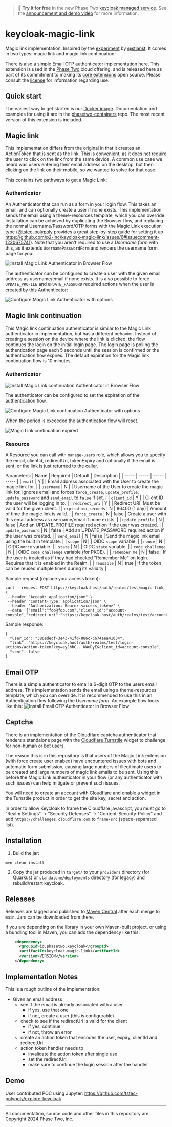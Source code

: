 > :rocket: **Try it for free** in the new Phase Two [keycloak managed service](https://phasetwo.io/?utm_source=github&utm_medium=readme&utm_campaign=keycloak-magic-link). See the [announcement and demo video](https://phasetwo.io/blog/self-service/) for more information.

# keycloak-magic-link

Magic link implementation. Inspired by the [experiment](https://github.com/stianst/keycloak-experimental/tree/main/magic-link) by [@stianst](https://github.com/stianst).
It comes in two types: magic link and magic link continuation;

There is also a simple Email OTP authenticator implementation here.
This extension is used in the [Phase Two](https://phasetwo.io) cloud offering, and is released here as part of its commitment to making its [core extensions](https://phasetwo.io/docs/introduction/open-source) open source. Please consult the [license](COPYING) for information regarding use.

## Quick start

The easiest way to get started is our [Docker image](https://quay.io/repository/phasetwo/phasetwo-keycloak?tab=tags). Documentation and examples for using it are in the [phasetwo-containers](https://github.com/p2-inc/phasetwo-containers) repo. The most recent version of this extension is included.

## Magic link

This implementation differs from the original in that it creates an ActionToken that is sent as the link. This is convenient, as it does not require the user to click on the link from the same device. A common use case we heard was users entering their email address on the desktop, but then clicking on the link on their mobile, so we wanted to solve for that case.

This contains two pathways to get a Magic Link:

### Authenticator

An Authenticator that can run as a form in your login flow. This takes an email, and can optionally create a user if none exists. This implementation sends the email using a theme-resources template, which you can override. Installation can be achieved by duplicating the Browser flow, and replacing the normal Username/Password/OTP forms with the Magic Link execution type ([@tstec-polypoly](https://github.com/tstec-polypoly) provides a great step-by-step guide for setting it up https://github.com/p2-inc/keycloak-magic-link/issues/6#issuecomment-1230675741). Note that you aren't required to use a _Username form_ with this, as it extends `UsernamePasswordForm` and renders the username form page for you:

![Install Magic Link Authenticator in Browser Flow](docs/assets/magic-link-authenticator.png)

The authenticator can be configured to create a user with the given email address as username/email if none exists. It is also possible to force `UPDATE_PROFILE` and `UPDATE_PASSWORD` required actions when the user is created by this Authenticator:

![Configure Magic Link Authenticator with options](docs/assets/magic-link-config.png)

## Magic link continuation

This Magic link continuation authenticator is similar to the Magic Link authenticator in implementation, but has a different behavior. Instead of creating a session on the device where the link is clicked, the flow continues the login on the initial login page. The login page is polling the authentication page each 5 seconds until the session is confirmed or the authentication flow expires. The default expiration for the Magic link continuation flow is 10 minutes.

### Authenticator

![Install Magic Link continuation Authenticator in Browser Flow](docs/assets/magic-link-continuation-authenticator.png)

The authenticator can be configured to set the expiration of the authentication flow.

![Configure Magic Link continuation Authenticator with options](docs/assets/magic-link-continuation-config.png)

When the period is exceeded the authentication flow will reset.

![Magic Link continuation expired](docs/assets/magic-link-continuation-expiration.png)

### Resource

A Resource you can call with `manage-users` role, which allows you to specify the email, clientId, redirectUri, tokenExpiry and optionally if the email is sent, or the link is just returned to the caller.

Parameters:
| Name | Required | Default | Description |
| ----- | ----- | ----- | ----- |
| `email` | Y | | Email address associated with the User to create the magic link for. |
| `username` | N | | Username of the User to create the magic link for. Ignores email and forces `force_create`, `update_profile`, `update_password` and `send_email` to `false` if set. |
| `client_id` | Y | | Client ID the user will be logging in to. |
| `redirect_uri` | Y | | Redirect URI. Must be valid for the given client. |
| `expiration_seconds` | N | 86400 (1 day) | Amount of time the magic link is valid. |
| `force_create` | N | false | Create a user with this email address as username/email if none exists. |
| `update_profile` | N | false | Add an UPDATE_PROFILE required action if the user was created. |
| `update_password` | N | false | Add an UPDATE_PASSWORD required action if the user was created. |
| `send_email` | N | false | Send the magic link email using the built in template. |
| `scope` | N | | OIDC `scope` variable. |
| `nonce` | N | | OIDC `nonce` variable. |
| `state` | N | | OIDC `state` variable. |
| `code_challenge` | N | | OIDC `code_challenge` variable (for PKCE). |
| `remember_me` | N | false | If the user is treated as if they had checked "Remember Me" on login. Requires that it is enabled in the Realm. |
| `reusable` | N | true | If the token can be reused multiple times during its validity |

Sample request (replace your access token):

```
curl --request POST https://keycloak.host/auth/realms/test/magic-link \
 --header "Accept: application/json" \
 --header "Content-Type: application/json" \
 --header "Authorization: Bearer <access_token>" \
 --data '{"email":"foo@foo.com","client_id":"account-console","redirect_uri":"https://keycloak.host/auth/realms/test/account/","expiration_seconds":3600,"force_create":true,"update_profile":true,"update_password":true,"send_email":false}'
```

Sample response:

```
{
  "user_id": "386edecf-3e43-41fd-886c-c674eea41034",
  "link": "https://keycloak.host/auth/realms/test/login-actions/action-token?key=eyJhbG...KWuDyE&client_id=account-console",
  "sent": false
}
```

## Email OTP

There is a simple authenticator to email a 6-digit OTP to the users email address. This implementation sends the email using a theme-resources template, which you can override. It is recommended to use this in an Authentication flow following the _Username form_. An example flow looks like this:
![Install Email OTP Authenticator in Browser Flow](docs/assets/email-otp-authenticator.png)

## Captcha

There is an implementation of the Cloudflare captcha authenticator that renders a standalone page with the [Cloudflare Turnstile](https://www.cloudflare.com/application-services/products/turnstile/) widget to challenge for non-human or bot users.

The reason this is in this repository is that users of the Magic Link extension (with force create user enabed) have encountered issues with bots and automatic form submission, causing large numbers of illegitimate users to be created and large numbers of magic link emails to be sent. Using this before the Magic Link authenticator in your flow (or any authenticator with such issues) can help mitigate or prevent such issues. 

You will need to create an account with Cloudflare and enable a widget in the Turnstile product in order to get the site key, secret and action.

In order to allow Keycloak to frame the Cloudflare javascript, you must go to "Realm Settings" -> "Security Defenses" -> "Content-Security-Policy" and add `https://challenges.cloudflare.com` to `frame-src` (space-separated list).

## Installation

1. Build the jar:

```
mvn clean install
```

2. Copy the jar produced in `target/` to your `providers` directory (for Quarkus) or `standalone/deployments` directory (for legacy) and rebuild/restart keycloak.

## Releases

Releases are tagged and published to [Maven Central](https://repo1.maven.org/maven2/io/phasetwo/keycloak/keycloak-magic-link/) after each merge to `main`. Jars can be downloaded from there.

If you are depending on the library in your own Maven-built project, or using a bundling tool in Maven, you can add the dependency like this:

```xml
    <dependency>
      <groupId>io.phasetwo.keycloak</groupId>
      <artifactId>keycloak-magic-link</artifactId>
      <version>VERSION</version>
    </dependency>
```

## Implementation Notes

This is a rough outline of the implementation:

- Given an email address
  - see if the email is already associated with a user
    - if yes, use that one
    - if not, create a user (this is configurable)
  - check to see if the redirectUri is valid for the client
    - if yes, continue
    - if not, throw an error
  - create an action token that encodes the user, expiry, clientId and redirectUri
  - action token handler needs to
    - invalidate the action token after single use
    - set the redirectUri
    - make sure to continue the login session after the handler

## Demo

User contributed POC using Jupyter: https://github.com/tstec-polypoly/explore-keycloak

---

All documentation, source code and other files in this repository are Copyright 2024 Phase Two, Inc.

